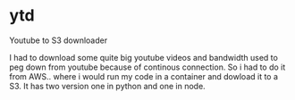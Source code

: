 # ytd
Youtube to S3 downloader

I had to download some quite big youtube videos and bandwidth used to peg down from youtube because of continous connection. 
So i had to do it from AWS.. where i would run my code in a container and dowload it to a S3.
It has two version one in python and one in node.

